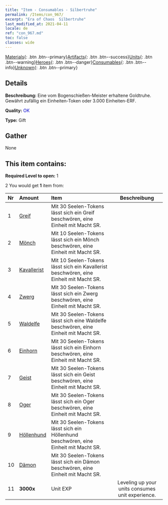 ```yaml
---
title: "Item - Consumables - Silbertruhe"
permalink: /Items/con_967/
excerpt: "Era of Chaos  Silbertruhe"
last_modified_at: 2021-04-11
locale: de
ref: "con_967.md"
toc: false
classes: wide
---
```

 [Materials](/de/Items/){: .btn .btn--primary}[Artifacts](/de/Items/Artifacts/){: .btn .btn--success}[Units](/de/Items/Units/){: .btn .btn--warning}[Heroes](/de/Items/Heroes/){: .btn .btn--danger}[Consumables](/de/Items/Consumables/){: .btn .btn--info}[Unknown](/de/Items/Unknown/){: .btn .btn--primary}

## Details
 **Beschreibung:** Eine vom Bogenschießen-Meister erhaltene Goldtruhe. Gewährt zufällig ein Einheiten-Token oder 3.000 Einheiten-ERF.

 **Quality:** <span style="color: #0000CD">OK</span>

 **Type:** Gift

## Gather

  None

## This item contains:

 **Required Level to open:** 1

 2 You would get **1** item  from:

  | Nr | Amount |     Item    | Beschreibung |
  |:---|:-------|:------------|:-----------:|
  | 1 | [Greif](/de/Items/unt_192/) | Mit 30 Seelen-Tokens lässt sich ein Greif beschwören, eine Einheit mit Macht SR. | 
  | 2 | [Mönch](/de/Items/unt_194/) | Mit 10 Seelen-Tokens lässt sich ein Mönch beschwören, eine Einheit mit Macht SR. | 
  | 3 | [Kavallerist](/de/Items/unt_195/) | Mit 10 Seelen-Tokens lässt sich ein Kavallerist beschwören, eine Einheit mit Macht SR. | 
  | 4 | [Zwerg](/de/Items/unt_200/) | Mit 30 Seelen-Tokens lässt sich ein Zwerg beschwören, eine Einheit mit Macht SR. | 
  | 5 | [Waldelfe](/de/Items/unt_201/) | Mit 30 Seelen-Tokens lässt sich eine Waldelfe beschwören, eine Einheit mit Macht SR. | 
  | 6 | [Einhorn](/de/Items/unt_204/) | Mit 30 Seelen-Tokens lässt sich ein Einhorn beschwören, eine Einheit mit Macht SR. | 
  | 7 | [Geist](/de/Items/unt_210/) | Mit 30 Seelen-Tokens lässt sich ein Geist beschwören, eine Einheit mit Macht SR. | 
  | 8 | [Oger](/de/Items/unt_220/) | Mit 30 Seelen-Tokens lässt sich ein Oger beschwören, eine Einheit mit Macht SR. | 
  | 9 | [Höllenhund](/de/Items/unt_228/) | Mit 30 Seelen-Tokens lässt sich ein Höllenhund beschwören, eine Einheit mit Macht SR. | 
  | 10 | [Dämon](/de/Items/unt_229/) | Mit 30 Seelen-Tokens lässt sich ein Dämon beschwören, eine Einheit mit Macht SR. | 
  | 11 |  **3000x** | Unit EXP | Leveling up your units consumes unit experience.  | 
